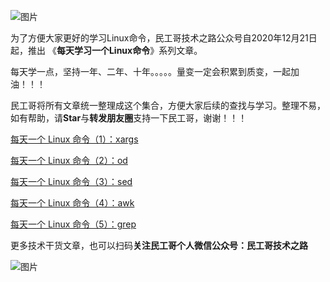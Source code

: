 ![图片](https://mmbiz.qpic.cn/mmbiz_png/tuSaKc6SfPrkLj5icJQbQvOK8dNoqOEuRcLr1cAAkJMeINBXia7tBMJHU8TBAs8kiaoO0obeicRuTk6NCVTnUrkwRA/640?wx_fmt=png&tp=webp&wxfrom=5&wx_lazy=1&wx_co=1)

为了方便大家更好的学习Linux命令，民工哥技术之路公众号自2020年12月21日起，推出 《**每天学习一个Linux命令**》系列文章。


每天学一点，坚持一年、二年、十年。。。。。量变一定会积累到质变，一起加油！！！

民工哥将所有文章统一整理成这个集合，方便大家后续的查找与学习。整理不易，如有帮助，请**Star**与**转发朋友圈**支持一下民工哥，谢谢！！！

[每天一个 Linux 命令（1）：xargs](http://mp.weixin.qq.com/s?__biz=MzI0MDQ4MTM5NQ==&mid=2247505036&idx=3&sn=3c06cdcede81d1e75bf072fd661bc7db&chksm=e918b190de6f3886f8e696ab5f0953b3874e746460f5720a09ccab2d85f8563873a1596e3e2e&scene=21#wechat_redirect)

[每天一个 Linux 命令（2）：od](https://mp.weixin.qq.com/s?__biz=MzI0MDQ4MTM5NQ==&mid=2247505367&idx=3&sn=c694ebc5b8936ce42064d7d9f91b987c&chksm=e918b0cbde6f39dd9a918b9747378a9293cb2b28e9a8e913e5e5c5c965d9e72a748ad2543eff&token=1378033732&lang=zh_CN#rd)

[每天一个 Linux 命令（3）：sed](https://mp.weixin.qq.com/s?__biz=MzI0MDQ4MTM5NQ==&mid=2247505422&idx=3&sn=45c302748d8cbf5638018fbc010d725e&chksm=e918b312de6f3a042d3658b9c1c7cc9a6c464616b51129d23b3b73ef02eb32b3edc95e0f8980&token=1378033732&lang=zh_CN#rd)

[每天一个 Linux 命令（4）：awk](https://mp.weixin.qq.com/s?__biz=MzI0MDQ4MTM5NQ==&mid=2247505452&idx=3&sn=1eb4247926473c7dbeb69d1e1fe6ebb5&chksm=e918b330de6f3a264a59ed4adff8a9bb842ec80c24719b106a3da090fc39726f622ff3f3d06e&token=1096160564&lang=zh_CN#rd)

[每天一个 Linux 命令（5）：grep](https://mp.weixin.qq.com/s?__biz=MzI0MDQ4MTM5NQ==&mid=2247505498&idx=3&sn=9aa9f127da5ed122d9d26d5169dc6d3b&chksm=e918b346de6f3a50c59dc8e3d24cf1c595b59f41c4c3f944747e3870519b1051fcab0da44dc7&token=1096160564&lang=zh_CN#rd)





 更多技术干货文章，也可以扫码**关注民工哥个人微信公众号：民工哥技术之路**

![图片](https://imgkr2.cn-bj.ufileos.com/f4bd618f-86fd-4a88-885f-0d4906dc2d7c.png?UCloudPublicKey=TOKEN_8d8b72be-579a-4e83-bfd0-5f6ce1546f13&Signature=G63b%252FsGlm9gbUKUe4BYOdxVsk4U%253D&Expires=1608871797)

